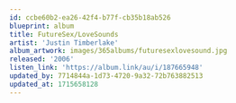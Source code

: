 ```yaml
---
id: ccbe60b2-ea26-42f4-b77f-cb35b18ab526
blueprint: album
title: FutureSex/LoveSounds
artist: 'Justin Timberlake'
album_artwork: images/365albums/futuresexlovesound.jpg
released: '2006'
listen_link: 'https://album.link/au/i/187665948'
updated_by: 7714844a-1d73-4720-9a32-72b763882513
updated_at: 1715658128
---
```

